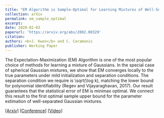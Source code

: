 ```yaml
---
title: "EM Algorithm is Sample-Optimal for Learning Mixtures of Well-Separated Gaussians"
collection: arXiv
permalink: em_sample_optimal
excerpt: 
date: 2020-02-03
paperurl: 'https://arxiv.org/abs/2002.00329'
citation: 
authors: <b>J. Kwon</b> and C. Caramanis
publisher: Working Paper
---
```


The Expectation-Maximization (EM) Algorithm is one of the most popular choice of methods for learning a mixture of Gaussians. In the special case of spherical Gaussian mixtures, we show that EM converges locally to the true parameters under mild initialization and separation conditions. The separation condition we require is \sqrt(\log k), matching the lower bound for polynomial identifiability (Regev and Vijayaraghavan, 2017). Our result guarantees that the statistical error of EM is minimax optimal. We connect this result to the first optimal sample upper bound for the parameter estimation of well-separated Gaussian mixtures.

[[Arxiv]](https://arxiv.org/abs/2002.00329) [[Conference]](http://proceedings.mlr.press/v125/kwon20a.html) [[Video]](https://www.colt2020.org/virtual/papers/paper_177.html) 